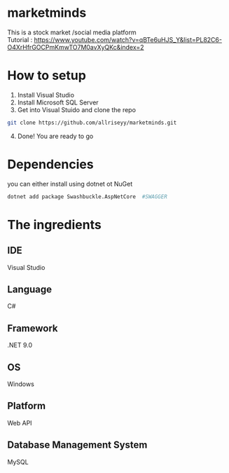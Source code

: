 # marketminds
This is a stock market /social media platform <br/>
Tutorial : https://www.youtube.com/watch?v=qBTe6uHJS_Y&list=PL82C6-O4XrHfrGOCPmKmwTO7M0avXyQKc&index=2

# How to setup
1. Install Visual Studio
2. Install Microsoft SQL Server
3. Get into Visual Stuido and clone the repo
```bash
git clone https://github.com/allriseyy/marketminds.git
```
4. Done! You are ready to go


# Dependencies
you can either install using dotnet ot NuGet
```bash
dotnet add package Swashbuckle.AspNetCore  #SWAGGER
```



# The ingredients
## IDE
Visual Studio

## Language
C#

## Framework
.NET 9.0

## OS
Windows

## Platform
Web API

## Database Management System
MySQL
